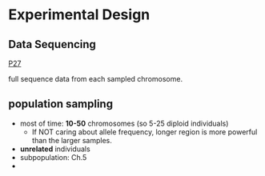 # Experimental Design

## Data Sequencing

[P27](molecular-population-genetics.pdf#page=27)

full sequence data from each sampled chromosome. 

## population sampling

- most of time: **10-50** chromosomes (so 5-25 diploid individuals)
  - If NOT caring about allele frequency, longer region is more powerful than the larger samples.
- **unrelated** individuals
- subpopulation: Ch.5
- 